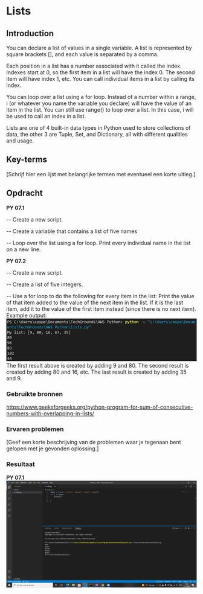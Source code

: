 # Lists
## Introduction
You can declare a list of values in a single variable. A list is represented by square brackets [], and each value is separated by a comma.

Each position in a list has a number associated with it called the index. Indexes start at 0, so the first item in a list will have the index 0. The second item will have index 1, etc. You can call individual items in a list by calling its index.

You can loop over a list using a for loop. Instead of a number within a range, i (or whatever you name the variable you declare) will have the value of an item in the list. You can still use range() to loop over a list. In this case, i will be used to call an index in a list.

Lists are one of 4 built-in data types in Python used to store collections of data, the other 3 are Tuple, Set, and Dictionary, all with different qualities and usage.


## Key-terms
[Schrijf hier een lijst met belangrijke termen met eventueel een korte uitleg.]

## Opdracht
**PY 07.1**

-- Create a new script.

-- Create a variable that contains a list of five names

-- Loop over the list using a for loop. Print every individual name in the list on a new line.

**PY 07.2**

-- Create a new script.

-- Create a list of five integers.

-- Use a for loop to do the following for every item in the list:
Print the value of that item added to the value of the next item in the list. If it is the last item, add it to the value of the first item instead (since there is no next item).
Example output:
![List](/00_includes/Python/List07.2.png)
The first result above is created by adding 9 and 80. The second result is created by adding 80 and 16, etc. The last result is created by adding 35 and 9.

### Gebruikte bronnen
https://www.geeksforgeeks.org/python-program-for-sum-of-consecutive-numbers-with-overlapping-in-lists/

### Ervaren problemen
[Geef een korte beschrijving van de problemen waar je tegenaan bent gelopen met je gevonden oplossing.]

### Resultaat
 **PY 07.1**
 ![py07.1](/00_includes/Python/PY07.1.png) 
